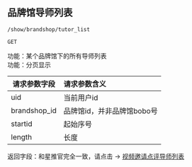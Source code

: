 
## 品牌馆导师列表

~~~
/show/brandshop/tutor_list
~~~
~~~
GET
~~~


功能：某个品牌馆下的所有导师列表  
功能：分页显示
  

| 请求参数字段        | 请求参数含义  |
| -------- |:------|
|uid  |  当前用户id|
|brandshop_id  |  品牌馆id，并非品牌馆bobo号|
|startid  |  起始序号|
|length  | 长度|


返回字段：和星推官完全一致，请点击  -> [视频邀请点评导师列表](/shop/doc/index/name/视频邀请点评导师列表)



